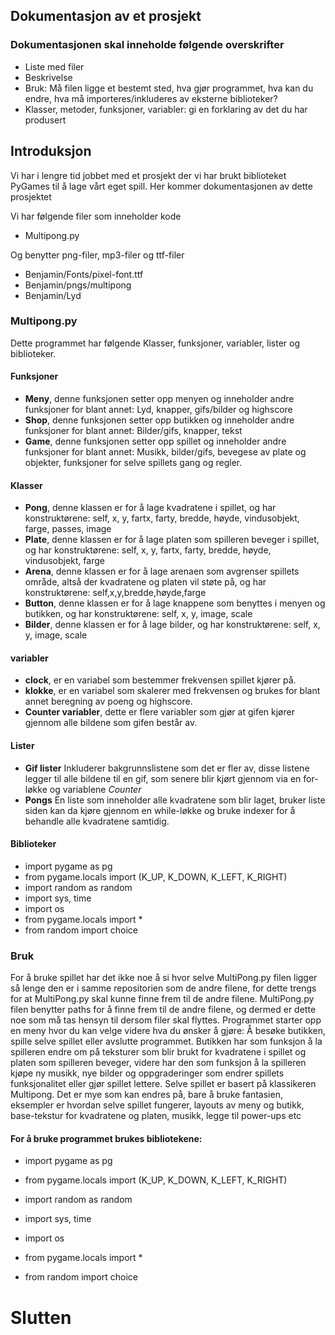 ## Dokumentasjon av et prosjekt

### Dokumentasjonen skal inneholde følgende overskrifter
* Liste med filer
* Beskrivelse
* Bruk: Må filen ligge et bestemt sted, hva gjør programmet, hva kan du endre, hva må importeres/inkluderes av eksterne biblioteker?
* Klasser, metoder, funksjoner, variabler: gi en forklaring av det du har produsert

## Introduksjon
Vi har i lengre tid jobbet med et prosjekt der vi har brukt biblioteket PyGames til å lage vårt eget spill. Her kommer dokumentasjonen av dette prosjektet

Vi har følgende filer som inneholder kode
* Multipong.py

Og benytter png-filer, mp3-filer og ttf-filer
* Benjamin/Fonts/pixel-font.ttf
* Benjamin/pngs/multipong
* Benjamin/Lyd

### Multipong.py
Dette programmet har følgende Klasser, funksjoner, variabler, lister og biblioteker.
#### Funksjoner
  * **Meny**, denne funksjonen setter opp menyen og inneholder andre funksjoner for blant annet: Lyd, knapper, gifs/bilder og highscore
  * **Shop**, denne funksjonen setter opp butikken og inneholder andre funksjoner for blant annet: Bilder/gifs, knapper, tekst
  * **Game**, denne funksjonen setter opp spillet og inneholder andre funksjoner for blant annet: Musikk, bilder/gifs, bevegese av plate og objekter, funksjoner for selve spillets gang og regler.
#### Klasser
  * **Pong**, denne klassen er for å lage kvadratene i spillet, og har konstruktørene: self, x, y, fartx, farty, bredde, høyde, vindusobjekt, farge, passes, image
  * **Plate**, denne klassen er for å lage platen som spilleren beveger i spillet, og har konstruktørene: self, x, y, fartx, farty, bredde, høyde, vindusobjekt, farge
  * **Arena**, denne klassen er for å lage arenaen som avgrenser spillets område, altså der kvadratene og platen vil støte på, og har konstruktørene: self,x,y,bredde,høyde,farge
  * **Button**, denne klassen er for å lage knappene som benyttes i menyen og butikken, og har konstruktørene: self, x, y, image, scale
  * **Bilder**, denne klassen er for å lage bilder, og har konstruktørene: self, x, y, image, scale
 #### variabler
   * **clock**, er en variabel som bestemmer frekvensen spillet kjører på.
   * **klokke**, er en variabel som skalerer med frekvensen og brukes for blant annet beregning av poeng og highscore.
   * **Counter variabler**, dette er flere variabler som gjør at gifen kjører gjennom alle bildene som gifen består av.
 #### Lister
   * **Gif lister** Inkluderer bakgrunnslistene som det er fler av, disse listene legger til alle bildene til en gif, som senere blir kjørt gjennom via en for-løkke og variablene *Counter*
   *  **Pongs** En liste som inneholder alle kvadratene som blir laget, bruker liste siden kan da kjøre gjennom en while-løkke og bruke indexer for å behandle alle kvadratene samtidig.
#### Biblioteker
* import pygame as pg
* from pygame.locals import (K_UP, K_DOWN, K_LEFT, K_RIGHT)
* import random as random
* import sys, time
* import os
* from pygame.locals import *
* from random import choice

### Bruk
For å bruke spillet har det ikke noe å si hvor selve MultiPong.py filen ligger så lenge den er i samme repositorien som de andre filene, for dette trengs for at MultiPong.py skal kunne finne frem til de andre filene. MultiPong.py filen benytter paths for å finne frem til de andre filene, og dermed er dette noe som må tas hensyn til dersom filer skal flyttes.
Programmet starter opp en meny hvor du kan velge videre hva du ønsker å gjøre: Å besøke butikken, spille selve spillet eller avslutte programmet. Butikken har som funksjon å la spilleren endre om på teksturer som blir brukt for kvadratene i spillet og platen som spilleren beveger, videre har den som funksjon å la spilleren kjøpe ny musikk, nye bilder og oppgraderinger som endrer spillets funksjonalitet eller gjør spillet lettere. Selve spillet er basert på klassikeren Multipong.
Det er mye som kan endres på, bare å bruke fantasien, eksempler er hvordan selve spillet fungerer, layouts av meny og butikk, base-tekstur for kvadratene og platen, musikk, legge til power-ups etc

#### For å bruke programmet brukes bibliotekene:
* import pygame as pg

* from pygame.locals import (K_UP, K_DOWN, K_LEFT, K_RIGHT)

* import random as random

* import sys, time

* import os

* from pygame.locals import *

* from random import choice


# Slutten 